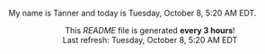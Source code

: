 My name is Tanner and today is Tuesday, October 8, 5:20 AM EDT.

<p align="center">This <i>README</i> file is generated <b>every 3 hours</b>!</br>Last refresh: Tuesday, October 8, 5:20 AM EDT<br /></p>
